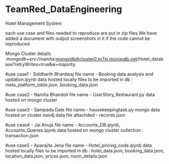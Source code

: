 # TeamRed_DataEngineering

Hotel Management System

each use case and files needed to reproduce are put in zip files
We have added a document with output screenshots in it if the code cannot be reproduced.

Mongo Cluster details :mongodb+srv://namita:mongodb@cluster0.tn7xj.mongodb.net/Hotel_database?retryWrites=true&w=majority

#use case1 - Siddharth Bhardwaj
file name - Booking data analysis and updation.ipynb
data hosted locally 
files to be imported in db : meta_platform_table.json, booking_data.json

#use case2 - Namita Bhandoli
file name - UserStory_Restaurant.py
data hosted on mongo cluster 

#use case3 - Sampada Date
file name - housekeepingtask.py
mongo data hosted on cluster
neo4j data file attachded - records.json

#use case4 - Jai Ahuja
file name - Accounts_DB.ipynb, Accounts_Queries.ipynb
data hosted on mongo cluster
collection : transaction.json

#use case5 - Aparajita Jena
file name - Hotel_pricing_code.ipynb
data hosted locally 
files to be imported in db : hotel_data.json, booking_data.json, location_data.json, prices.json, room_details.json
